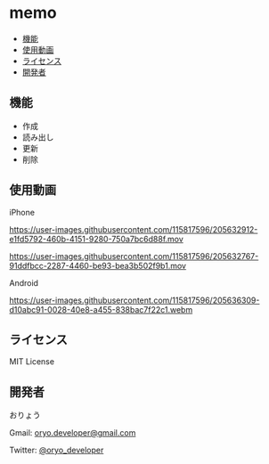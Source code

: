 # memo

- [機能](#機能)
- [使用動画](#使用動画)
- [ライセンス](#ライセンス)
- [開発者](#開発者)

## 機能

- 作成
- 読み出し
- 更新
- 削除

## 使用動画

iPhone

https://user-images.githubusercontent.com/115817596/205632912-e1fd5792-460b-4151-9280-750a7bc6d88f.mov

https://user-images.githubusercontent.com/115817596/205632767-91ddfbcc-2287-4460-be93-bea3b502f9b1.mov

Android

https://user-images.githubusercontent.com/115817596/205636309-d10abc91-0028-40e8-a455-838bac7f22c1.webm

## ライセンス

MIT License

## 開発者

おりょう

Gmail: [oryo.developer@gmail.com](mailto:oryo.developer@gmail.com)

Twitter: [@oryo_developer](https://twitter.com/oryo_developer)